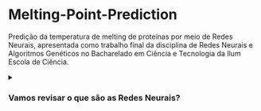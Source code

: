 # Melting-Point-Prediction
Predição da temperatura de melting de proteínas por meio de Redes Neurais, apresentada como trabalho final da disciplina de Redes Neurais e Algoritmos Genéticos no Bacharelado em Ciência e Tecnologia da Ilum Escola de Ciência.

<details><summary><h3>Vamos revisar o que são as Redes Neurais?</h3></summary>
  <p align = "justify">teste</p>
</details>
  
